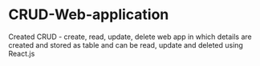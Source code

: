# CRUD-Web-application
Created CRUD - create, read, update, delete web app in which details are created and stored as table and can be read, update and deleted using React.js
